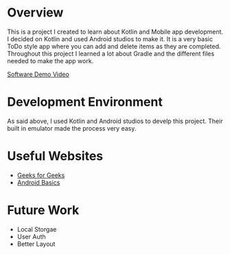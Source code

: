 # Overview
This is a project I created to learn about Kotlin and Mobile app development. I decided on Kotlin and used Android studios to make it. 
It is a very basic ToDo style app where you can add and delete items as they are completed. Throughout this project I learned a lot about Gradle and the different files needed
to make the app work.


[Software Demo Video](https://youtu.be/cVa5BY2fbGI)

# Development Environment

As said above, I used Kotlin and Android studios to develp this project. Their built in emulator made the process very easy.

# Useful Websites


- [Geeks for Geeks](https://www.geeksforgeeks.org/kotlin-android-tutorial/)
- [Android Basics](https://developer.android.com/courses/android-basics-compose/course)

# Future Work

- Local Storgae
- User Auth
- Better Layout
